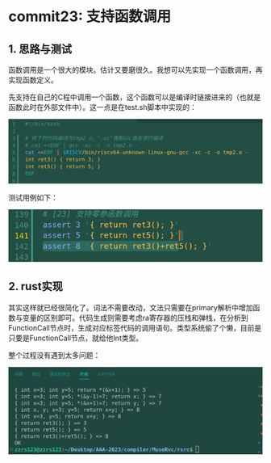 # commit23: 支持函数调用

## 1. 思路与测试

函数调用是一个很大的模块。估计又要磨很久。我想可以先实现一个函数调用，再实现函数定义。

先支持在自己的C程中调用一个函数，这个函数可以是编译时链接进来的（也就是函数此时在外部文件中）。这一点是在test.sh脚本中实现的：

![t](pics/commit23-pic/func1.png)

测试用例如下：

![r](pics/commit23-pic/func2.png)

## 2. rust实现

其实这样就已经很简化了。词法不需要改动，文法只需要在primary解析中增加函数与变量的区别即可。代码生成则需要考虑ra寄存器的压栈和弹栈，在分析到FunctionCall节点时，生成对应标签代码的调用语句。类型系统偷了个懒，目前是只要是FunctionCall节点，就给他Int类型。

整个过程没有遇到太多问题：

![y](pics/commit23-pic/result.png)
